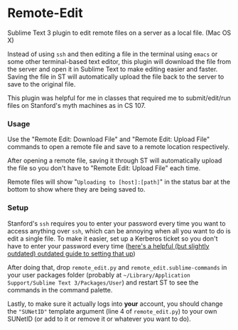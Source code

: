 # Remote-Edit
Sublime Text 3 plugin to edit remote files on a server as a local file. (Mac OS X)

Instead of using `ssh` and then editing a file in the terminal using `emacs` or some other terminal-based text editor, this plugin will download the file from the server and open it in Sublime Text to make editing easier and faster. Saving the file in ST will automatically upload the file back to the server to save to the original file.

This plugin was helpful for me in classes that required me to submit/edit/run files on Stanford's myth machines as in CS 107.

### Usage
Use the "Remote Edit: Download File" and "Remote Edit: Upload File" commands to open a remote file and save to a remote location respectively.

After opening a remote file, saving it through ST will automatically upload the file so you don't have to "Remote Edit: Upload File" each time.

Remote files will show "`Uploading to [host]:[path]`" in the status bar at the bottom to show where they are being saved to.

### Setup
Stanford's `ssh` requires you to enter your password every time you want to access anything over `ssh`, which can be annoying when all you want to do is edit a single file. To make it easier, set up a Kerberos ticket so you don't have to enter your password every time ([here's a helpful (but slightly outdated) outdated guide to setting that up](https://reberhardt.com/blog/2016/10/09/tips-for-working-with-stanfords-myth-machines.html))

After doing that, drop `remote_edit.py` and `remote_edit.sublime-commands` in your user packages folder (probably at `~/Library/Application Support/Sublime Text 3/Packages/User`) and restart ST to see the commands in the command palette.

Lastly, to make sure it actually logs into **your** account, you should change the `"SUNetID"` template argument (line 4 of `remote_edit.py`) to your own SUNetID (or add to it or remove it or whatever you want to do).
